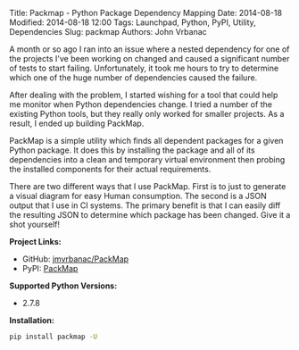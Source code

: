 Title: Packmap - Python Package Dependency Mapping
Date: 2014-08-18
Modified: 2014-08-18 12:00
Tags: Launchpad, Python, PyPI, Utility, Dependencies
Slug: packmap
Authors: John Vrbanac

A month or so ago I ran into an issue where a nested dependency for one
of the projects I've been working on changed and caused a significant
number of tests to start failing. Unfortunately, it took me hours to
try to determine which one of the huge number of dependencies caused
the failure.

After dealing with the problem, I started wishing for a tool that could
help me monitor when Python dependencies change. I tried a number of the
existing Python tools, but they really only worked for smaller projects.
As a result, I ended up building PackMap.

PackMap is a simple utility which finds all dependent packages for a
given Python package. It does this by installing the package and all
of its dependencies into a clean and temporary virtual environment then
probing the installed components for their actual requirements.

There are two different ways that I use PackMap. First is to just to
generate a visual diagram for easy Human consumption. The second is
a JSON output that I use in CI systems. The primary benefit is that I
can easily diff the resulting JSON to determine which package has been
changed. Give it a shot yourself!

**Project Links:**

* GitHub: [jmvrbanac/PackMap](https://github.com/jmvrbanac/PackMap)
* PyPI: [PackMap](https://pypi.python.org/pypi/packmap)

**Supported Python Versions:**

* 2.7.8

**Installation:**

```bash
pip install packmap -U
```

